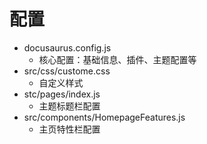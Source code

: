 # 配置

+ docusaurus.config.js
  + 核心配置：基础信息、插件、主题配置等
+ src/css/custome.css
  + 自定义样式
+ stc/pages/index.js
  + 主题标题栏配置
+ src/components/HomepageFeatures.js
  + 主页特性栏配置